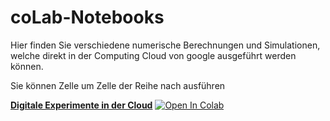 coLab-Notebooks
===============

Hier finden Sie verschiedene numerische Berechnungen und Simulationen, welche direkt in
der Computing Cloud von google ausgeführt werden können.

Sie können Zelle um Zelle der Reihe nach ausführen


__[Digitale Experimente in der Cloud](https://github.com/mgje/PIUMP/blob/master/coLab_Notebooks/Digitale_Experimente_in_der_Cloud.ipynb)__
[![Open In Colab](https://colab.research.google.com/assets/colab-badge.svg)](https://colab.research.google.com/github/mgje/PIUMP/blob/master/coLab_Notebooks/Digitale_Experimente_in_der_Cloud.ipynb)
